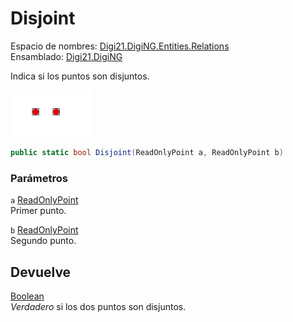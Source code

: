 # Disjoint

Espacio de nombres: [Digi21.DigiNG.Entities.Relations](/digi3d-net/programacion/.net/referencia/digi21.diging/digi21.diging.entities.relations/)  
Ensamblado: [Digi21.DigiNG](/digi3d-net/programacion/.net/referencia/digi21.diging.plugin/digi21.diging/)

Indica si los puntos son disjuntos.

![Dos puntos disjuntos](../../../../../../../../.gitbook/assets/puntopuntonocoincidentes.png)

```csharp
public static bool Disjoint(ReadOnlyPoint a, ReadOnlyPoint b)
```

### Parámetros

`a` [ReadOnlyPoint](/digi3d-net/programacion/.net/referencia/digi21.diging/digi21.diging.entities/clases/readonlypoint/)  
Primer punto.

`b` [ReadOnlyPoint](/digi3d-net/programacion/.net/referencia/digi21.diging/digi21.diging.entities/clases/readonlypoint/)  
Segundo punto.

## Devuelve

[Boolean](https://docs.microsoft.com/en-us/dotnet/api/system.boolean?view=net-5.0)  
_Verdadero_ si los dos puntos son disjuntos.

